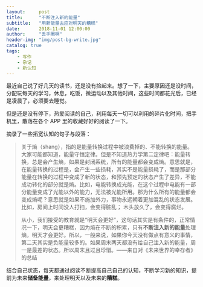 ```yaml
---
layout:     post
title:      "不断注入新的能量"
subtitle:   "用新能量去应对明天的糟糕"
date:       2018-11-01 12:00:00
author:     "丢手圈啊"
header-img: "img/post-bg-write.jpg"
catalog: true
tags:
    - 写作
    - 杂记
    - 新认知
---
```




最近自己说了好几天的读书，还是没有捡起来。想了一下，主要原因还是没时间，分配玩每天的学习，休息，吃饭，微运动以及其他时间，这些时间都花光后，已经是凌晨了，必须要去睡觉。



但是还是没有停下，热爱阅读的自己，利用每天一切可以利用的碎片化时间，把手机里，散落在各个 APP 里的收藏好好的阅读了一下。



摘录了一些拓宽认知的句子与段落：

>  关于熵（shang），指的是能量转换过程中被浪费掉的、不能转换的能量。大家可能都知道，能量守恒定律。但是不知道热力学第二定律吧：能量转换，总是会产生熵，如果是封闭系统，所有的能量都会变成熵。意思就是，在能量转换的过程是，会产生一些损耗，其实不是能量损耗了，而是那部分能量在转换的过程中变成了新的状态，和预先预定的状态产生了差异，不能成功转化的部分就是熵。比如，电能转换成光能，在这个过程中电能有一部分能量变成了光能以外的能力，无法被光能所用。那为什么所有的能量都会变成熵呢？意思就是如果不施加外力，事物永远朝着更加混乱的状态发展。比如，房间上时间没人打扫，会变得脏乱； 木头放久了，会变得腐烂。
>
>
>
> 从小，我们接受的教育就是“明天会更好”，这句话其实是有条件的，正常情况一下，明天会更糟糕，因为熵在不断的积累，只有**不断注入新的能量**处理熵，明天才会更好。所以，一般来说，如果你今天没有做点有意义的事情，第二天其实是负能量较多的。如果周末两天都没有给自己注入新的能量，周一是最差的状态。所以周末且过且珍惜。——来自对《未来世界的幸存者》的总结



结合自己状态，每天都通过阅读不断提高自己自己的认知，不断学习新的知识，提前为未来**储备能量**，来处理明天以及未来的**糟糕**。

















